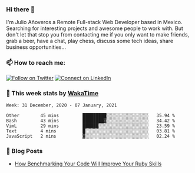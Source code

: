 ### Hi there 👋

I'm Julio Añoveros a Remote Full-stack Web Developer based in Mexico. Searching for interesting projects and awesome people to work with. But don't let that stop you from contacting me if you only want to make friends, grab a beer, have a chat, play chess, discuss some tech ideas, share business opportunities... 

### :mailbox: How to reach me:

[![Follow on Twitter](https://img.shields.io/badge/--twitter?label=Twitter&logo=Twitter&style=social)](https://twitter.com/AnoverosJulio) [![Connect on LinkedIn](https://img.shields.io/badge/--linkedin?label=LinkedIn&logo=LinkedIn&style=social)](https://www.linkedin.com/in/jubaan)

### :construction_worker: This week stats by [WakaTime]('https://wakatime.com')
<!--START_SECTION:waka-->
```text
Week: 31 December, 2020 - 07 January, 2021

Other        45 mins         █████████░░░░░░░░░░░░░░░░   35.94 % 
Bash         43 mins         ████████▓░░░░░░░░░░░░░░░░   34.42 % 
VimL         29 mins         ██████░░░░░░░░░░░░░░░░░░░   23.59 % 
Text         4 mins          █░░░░░░░░░░░░░░░░░░░░░░░░   03.81 % 
JavaScript   2 mins          ▓░░░░░░░░░░░░░░░░░░░░░░░░   02.24 % 
```
<!--END_SECTION:waka-->

### :newspaper: Blog Posts
<!-- BLOG-POST-LIST:START -->
- [How Benchmarking Your Code Will Improve Your Ruby Skills](https://dev.to/jubaan/how-benchmarking-your-code-will-improve-your-ruby-skills-2m83)
<!-- BLOG-POST-LIST:END -->


